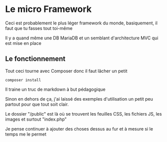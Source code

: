 # Le micro Framework
Ceci est probablement le plus léger framework du monde,
basiquement, il faut que tu fasses tout toi-même

Il y a quand même une DB MariaDB et un semblant d'architecture 
MVC qui est mise en place

## Le fonctionnement
Tout ceci tourne avec Composer donc il faut lâcher un petit
```
composer install
```
Il traine un truc de markdown à but pédagogique

Sinon en dehors de ça, j'ai laissé des exemples d'utilisation
un petit peu partout pour que tout soit clair.

Le dossier "/public" est là où se trouvent les feuilles CSS, 
les fichiers JS, les images et surtout "index.php"

Je pense continuer à ajouter des choses dessus au fur et à mesure
si le temps me le permet
